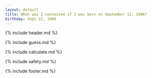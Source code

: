 ```yaml
---
layout: default
title: When was I conceived if I was born on September 12, 1906?
birthday: Sept 12, 1906
---
```


{% include header.md %}

{% include guess.md %}

{% include calculate.md %}

{% include safety.md %}

{% include footer.md %}



